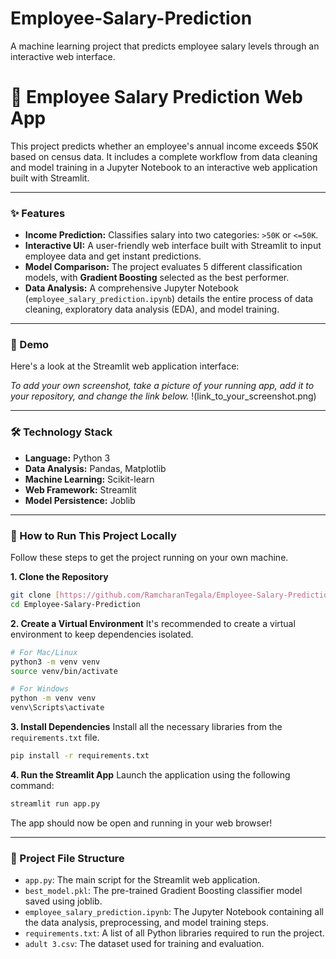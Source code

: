 # Employee-Salary-Prediction
A machine learning project that predicts employee salary levels through an interactive web interface.
# 💼 Employee Salary Prediction Web App

This project predicts whether an employee's annual income exceeds $50K based on census data. It includes a complete workflow from data cleaning and model training in a Jupyter Notebook to an interactive web application built with Streamlit.

---

### ✨ Features
- **Income Prediction:** Classifies salary into two categories: `>50K` or `<=50K`.
- **Interactive UI:** A user-friendly web interface built with Streamlit to input employee data and get instant predictions.
- **Model Comparison:** The project evaluates 5 different classification models, with **Gradient Boosting** selected as the best performer.
- **Data Analysis:** A comprehensive Jupyter Notebook (`employee_salary_prediction.ipynb`) details the entire process of data cleaning, exploratory data analysis (EDA), and model training.

---

### 📸 Demo

Here's a look at the Streamlit web application interface:

*To add your own screenshot, take a picture of your running app, add it to your repository, and change the link below.*
!(link_to_your_screenshot.png)

---

### 🛠️ Technology Stack
- **Language:** Python 3
- **Data Analysis:** Pandas, Matplotlib
- **Machine Learning:** Scikit-learn
- **Web Framework:** Streamlit
- **Model Persistence:** Joblib

---

### 🚀 How to Run This Project Locally

Follow these steps to get the project running on your own machine.

**1. Clone the Repository**
```bash
git clone [https://github.com/RamcharanTegala/Employee-Salary-Prediction.git](https://github.com/RamcharnTegala/Employee-Salary-Prediction.git)
cd Employee-Salary-Prediction
```

**2. Create a Virtual Environment**
It's recommended to create a virtual environment to keep dependencies isolated.
```bash
# For Mac/Linux
python3 -m venv venv
source venv/bin/activate

# For Windows
python -m venv venv
venv\Scripts\activate
```

**3. Install Dependencies**
Install all the necessary libraries from the `requirements.txt` file.
```bash
pip install -r requirements.txt
```

**4. Run the Streamlit App**
Launch the application using the following command:
```bash
streamlit run app.py
```
The app should now be open and running in your web browser!

---

### 📂 Project File Structure
- `app.py`: The main script for the Streamlit web application.
- `best_model.pkl`: The pre-trained Gradient Boosting classifier model saved using joblib.
- `employee_salary_prediction.ipynb`: The Jupyter Notebook containing all the data analysis, preprocessing, and model training steps.
- `requirements.txt`: A list of all Python libraries required to run the project.
- `adult 3.csv`: The dataset used for training and evaluation.
